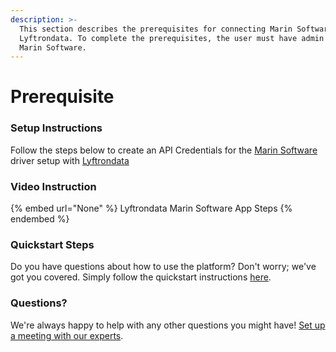 ```yaml
---
description: >-
  This section describes the prerequisites for connecting Marin Software to
  Lyftrondata. To complete the prerequisites, the user must have admin access to
  Marin Software.
---
```


# Prerequisite

<mark style="color:blue;"></mark>

### Setup Instructions

Follow the steps below to create an API Credentials for the [Marin Software](None) driver setup with [Lyftrondata](https://www.lyftrondata.com)

### Video Instruction

{% embed url="None" %}
Lyftrondata Marin Software App Steps
{% endembed %}

### Quickstart Steps

Do you have questions about how to use the platform? Don't worry; we've got you covered. Simply follow the quickstart instructions [here](README.md).

### Questions? <a href="#questions" id="questions"></a>

We're always happy to help with any other questions you might have! [Set up a meeting with our experts](https://www.lyftrondata.com/book-a-meeting/).

